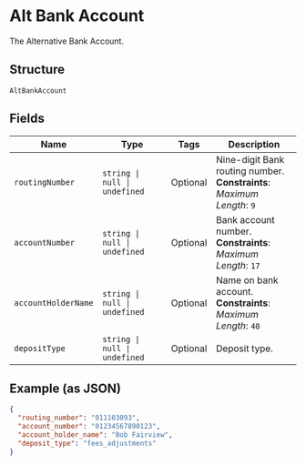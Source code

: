 
# Alt Bank Account

The Alternative Bank Account.

## Structure

`AltBankAccount`

## Fields

| Name | Type | Tags | Description |
|  --- | --- | --- | --- |
| `routingNumber` | `string \| null \| undefined` | Optional | Nine-digit Bank routing number.<br>**Constraints**: *Maximum Length*: `9` |
| `accountNumber` | `string \| null \| undefined` | Optional | Bank account number.<br>**Constraints**: *Maximum Length*: `17` |
| `accountHolderName` | `string \| null \| undefined` | Optional | Name on bank account.<br>**Constraints**: *Maximum Length*: `40` |
| `depositType` | `string \| null \| undefined` | Optional | Deposit type. |

## Example (as JSON)

```json
{
  "routing_number": "011103093",
  "account_number": "01234567890123",
  "account_holder_name": "Bob Fairview",
  "deposit_type": "fees_adjustments"
}
```

